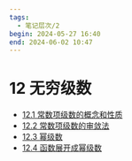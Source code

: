 ```yaml
---
tags:
  - 笔记层次/2
begin: 2024-05-27 16:40
end: 2024-06-02 10:47
---
```


# 12 无穷级数

- [12.1 常数项级数的概念和性质](12.1%20常数项级数的概念和性质.md)
- [12.2 常数项级数的审敛法](12.2%20常数项级数的审敛法.md)
- [12.3 幂级数](12.3%20幂级数.md)
- [12.4 函数展开成幂级数](12.4%20函数展开成幂级数.md)